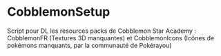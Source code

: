 # CobblemonSetup
Script pour DL les resources packs de Cobblemon Star Academy : CobblemonFR (Textures 3D manquantes) et CobblemonIcons (Icônes de pokémons manquants, par la communauté de Pokérayou)
